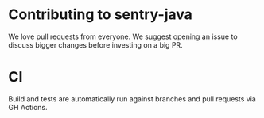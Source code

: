 # Contributing to sentry-java

We love pull requests from everyone.
We suggest opening an issue to discuss bigger changes before investing on a big PR.

# CI

Build and tests are automatically run against branches and pull requests
via GH Actions.
